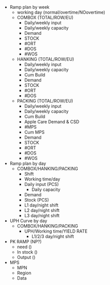 - Ramp plan by week
	- working day (normal/overtime/NOovertime)
	- COMBOX (TOTAL/ROW/EU)
		- Daily/weekly input
		- Daily/weekly capacity
		- Demand
		- STOCK
		- #ORT 
		- #DOS
		- #WOS
	- HANKING (TOTAL/ROW/EU)
		- Daily/weekly input
		- Daily/weekly capacity
		- Cum Build
		- Demand
		- STOCK
		- #ORT 
		- #DOS
	- PACKING (TOTAL/ROW/EU)
		- Daily/weekly input
		- Daily/weekly capacity
		- Cum Build
		- Apple Care Demand & CSD
		- #MPS 
		- Cum MPS
		- Demand
		- STOCK
		- #ORT 
		- #DOS
		- #WOS
- Ramp plan by day
	- COMBOX/HANKING/PACKING
		- Shift
		- Working time/day
		- Daily input (PCS)
			- Daily capacity
		- Demand
		- Stock (PCS)
		- L1 day/night shift
		- L2 day/night shift
		- L3 day/night shift
- UPH Curve by day
	- COMBOX/HANKING/PACKING
		- UPH/Working time/YIELD RATE
			- L1/2/3 day/night shift
- PK RAMP (NP?)
	- need ()
	- In stock ()
	- Output ()
- MPS
	- MPN
	- Region
	- Data